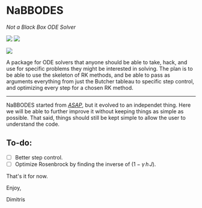 

# NaBBODES
*Not a Black Box ODE Solver*

![](https://img.shields.io/badge/language-C++-black.svg)  ![](https://tokei.rs/b1/github/dkaramit/NaBBODES)
  
![](https://img.shields.io/github/repo-size/dkaramit/NaBBODES?color=blue)

A package for ODE solvers that anyone should be able to take, hack, and use for specific problems they might be interested in solving. The plan is to be able to use the skeleton of RK methods, and be able to pass as arguments everything from just the Butcher tableau to specific step control, and optimizing every step for a chosen RK method. 



---
NaBBODES started from [*ASAP*](https://dkaramit.github.io/ASAP/), but it evolved to an independet thing. Here we will be able to further improve it without keeping things as simple as possible.  That said, things should still be kept simple to allow the user to understand the code.

## To-do:
- [ ] Better step control.
- [ ] Optimize Rosenbrock by finding the inverse of  $(1- \gamma \, h \, J)$.

That's it for now.

Enjoy,

Dimitris
